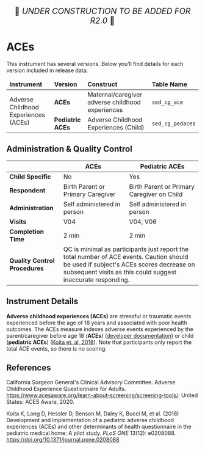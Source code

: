 <p style="text-align: center; font-size: 1.5em;">🚧 <i>UNDER CONSTRUCTION TO BE ADDED FOR R2.0</i> 🚧 </p>

# ACEs

<div class="table-banner">
  <span class="emoji"><i class="fa-regular fa-lightbulb"></i></span>
  <span class="text">This instrument has several versions. Below you’ll find details for each version included in release data.</span>
</div>
<p></p>


<table class="table-no-vertical-lines" style="width: 100%; border-collapse: collapse; table-layout: fixed;">
<thead>
<tr>
<td><strong>Instrument</strong></td>
<td><strong>Version</strong></td>
<td><strong>Construct</strong></td>
<td><strong>Table Name</strong></td>
</tr>
</thead>
<tbody>
<tr>
  <td rowspan="2" style="word-wrap: break-word; white-space: normal;">Adverse Childhood Experiences (ACEs)</td>
  <td><span class="tooltip tooltip-right"><strong>ACEs</strong></td>
  <td>Maternal/caregiver adverse childhood experiences</td>
  <td><code>sed_cg_ace</code></td>
</tr>
<tr>
  <td><span class="tooltip tooltip-right"><strong>Pediatric ACEs</strong></td>
  <td style="word-wrap: break-word; white-space: normal;">Adverse Childhood Experiences (Child)</td>
  <td><code>sed_cg_pedaces</code></td>
</tr>
</tbody>
</table>


## Administration & Quality Control

<table class="table-no-vertical-lines" style="width: 100%; border-collapse: collapse; table-layout: fixed;">
<thead>
    <th></th>
    <th>ACEs</th>
    <th>Pediatric ACEs</th>
<tbody>
<tr>
    <td><b>Child Specific</b></td>
    <td>No</td>
    <td>Yes</td>
    </tr>
<tr>
    <td><b>Respondent</b></td>
    <td>Birth Parent or Primary Caregiver</td>
    <td>Birth Parent or Primary Caregiver on Child</td>
</tr>
<tr><td><b>Administration</b></td>
    <td>Self administered in person</td>
    <td>Self administered in person</td>
</tr>
<tr>
    <td><b>Visits</b></td>
    <td>V04</td>
    <td>V04, V06</td>
    </tr>
<tr><td><b>Completion Time</b></td>
    <td>2 min</td>
    <td>2 min</td>
</tr>
<tr>
    <td><b>Quality Control Procedures</b></td>
    <td colspan="2" style="word-wrap: break-word; white-space: normal;">QC is minimal as participants just report the total number of ACE events. Caution should be used if subject's ACEs scores decrease on subsequent visits as this could suggest inaccurate responding.</td>
</tr>      
</tbody>
</table>

## Instrument Details

**Adverse childhood experiences (ACEs)** are stressful or traumatic events experienced before the age of 18 years and associated with poor health outcomes. The ACEs measure indexes adverse events experienced by the parent/caregiver before age 18 (**ACEs**) ([developer documentation](https://www.acesaware.org/learn-about-screening/screening-tools/)) or child (**pediatric ACEs**) ([Koita et. al, 2018](https://doi.org/10.1371/journal.pone.0208088)). Note that participants only report the total ACE events, so there is no scoring. 

## References

<div class="references"> 
<p>California Surgeon General's Clinical Advisory Committee. Adverse Childhood Experience Questionnaire for Adults. <a href="https://www.acesaware.org/learn-about-screening/screening-tools/">https://www.acesaware.org/learn-about-screening/screening-tools/</a>: United States: ACES Aware, 2020.</p>  
<p>Koita K, Long D, Hessler D, Benson M, Daley K, Bucci M, et al. (2018) Development and implementation of a pediatric adverse childhood experiences (ACEs) and other determinants of health questionnaire in the pediatric medical home: A pilot study. <i>PLoS ONE</i> 13(12): e0208088. <a href="https://doi.org/10.1371/journal.pone.0208088">https://doi.org/10.1371/journal.pone.0208088</a></p>  
</div> 
<br>
